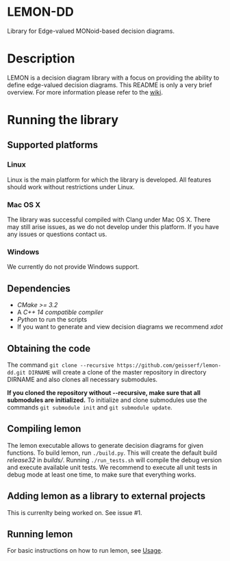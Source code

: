 # LEMON-DD
Library for Edge-valued MONoid-based decision diagrams.

# Description
LEMON is a decision diagram library with a focus on providing the ability to define edge-valued decision diagrams.
This README is only a very brief overview. For more information please refer to the [wiki](https://github.com/geisserf/lemon-dd/wiki/Overview).

# Running the library
## Supported platforms

### Linux
Linux is the main platform for which the library is developed. All features should work without restrictions under Linux.

### Mac OS X
The library was successful compiled with Clang under Mac OS X. There may still arise issues, as we do not develop under this platform. If you have any issues or questions contact us.

### Windows
We currently do not provide Windows support.

## Dependencies
- *CMake >= 3.2*
- A *C++ 14 compatible compiler*
- *Python* to run the scripts
- If you want to generate and view decision diagrams we recommend *xdot*

## Obtaining the code
The command `git clone --recursive https://github.com/geisserf/lemon-dd.git DIRNAME` will create a clone of the master repository in directory DIRNAME and also clones all necessary submodules.

**If you cloned the repository without --recursive, make sure that all submodules are initialized.** To initialize and clone submodules use the commands `git submodule init` and `git submodule update`.

## Compiling lemon
The lemon executable allows to generate decision diagrams for given functions. To build lemon, run `./build.py`. This will create the default build *release32* in *builds/*. Running `./run_tests.sh` will compile the debug version and execute available unit tests.
We recommend to execute all unit tests in debug mode at least one time, to make sure that everything works.

## Adding lemon as a library to external projects
This is currenlty being worked on. See issue #1.

## Running lemon
For basic instructions on how to run lemon, see [Usage](https://github.com/geisserf/lemon-dd/wiki/Usage).

